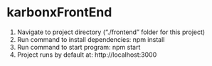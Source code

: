 # karbonxFrontEnd
1. Navigate to project directory (“./frontend” folder for this project)
2. Run command to install dependencies:    npm install       
3. Run command to start program:  npm start
4. Project runs by default at: http://localhost:3000
